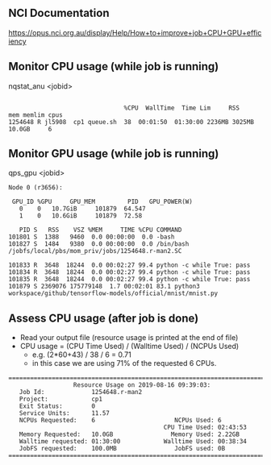## NCI Documentation

https://opus.nci.org.au/display/Help/How+to+improve+job+CPU+GPU+efficiency

## Monitor CPU usage (while job is running)
nqstat_anu \<jobid\>
```
  
                                %CPU  WallTime  Time Lim     RSS    mem memlim cpus
1254648 R jl5908  cp1 queue.sh  38  00:01:50  01:30:00 2236MB 3025MB 10.0GB     6
```

## Monitor GPU usage (while job is running)
qps_gpu \<jobid\>
```
Node 0 (r3656):

 GPU_ID %GPU     GPU_MEM         PID   GPU_POWER(W)
   0 	0 	10.7GiB 	101879 	64.547
   1 	0 	10.6GiB 	101879 	72.58

   PID S   RSS    VSZ %MEM     TIME %CPU COMMAND
101801 S  1388   9460  0.0 00:00:00  0.0 -bash
101827 S  1484   9380  0.0 00:00:00  0.0 /bin/bash /jobfs/local/pbs/mom_priv/jobs/1254648.r-man2.SC

101833 R  3648  18244  0.0 00:02:27 99.4 python -c while True: pass
101834 R  3648  18244  0.0 00:02:27 99.4 python -c while True: pass
101835 R  3648  18244  0.0 00:02:27 99.4 python -c while True: pass
101879 S 2369076 175779148  1.7 00:02:01 83.1 python3 workspace/github/tensorflow-models/official/mnist/mnist.py
```

## Assess CPU usage (after job is done)
- Read your output file (resource usage is printed at the end of file)
- CPU usage = (CPU Time Used) / (Walltime Used) / (NCPUs Used)
  - e.g. (2\*60+43) / 38 / 6 = 0.71
  - in this case we are using 71% of the requested 6 CPUs.
```
======================================================================================
                  Resource Usage on 2019-08-16 09:39:03:
   Job Id:             1254648.r-man2
   Project:            cp1
   Exit Status:        0
   Service Units:      11.57
   NCPUs Requested:    6                      NCPUs Used: 6
                                           CPU Time Used: 02:43:53
   Memory Requested:   10.0GB                Memory Used: 2.22GB
   Walltime requested: 01:30:00            Walltime Used: 00:38:34
   JobFS requested:    100.0MB                JobFS used: 0B
======================================================================================
```
